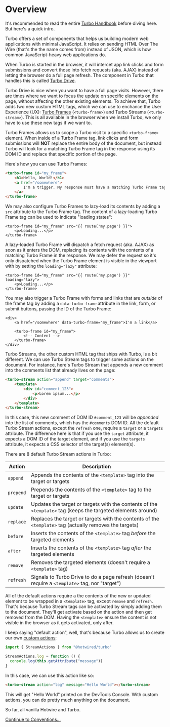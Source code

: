 # Overview

It's recommended to read the entire [Turbo Handbook](https://turbo.hotwired.dev/handbook/introduction) before diving here. But here's a quick intro.

Turbo offers a set of components that helps us building modern web applications with minimal JavaScript. It relies on sending HTML Over The Wire (that's the the name comes from) instead of JSON, which is how common JavaScript-heavy web applications do.

When Turbo is started in the browser, it will intercet app link clicks and form submissions and convert those into fetch requests (aka. AJAX) instead of letting the browser do a full page refresh. The component in Turbo that handles this is called [Turbo Drive](https://turbo.hotwired.dev/handbook/drive).

Turbo Drive is nice when you want to have a full page visits. However, there are times where we want to focus the update on specific elements on the page, without affecting the other existing elements. To achieve that, Turbo adds two new custom HTML tags, which we can use to enchance the User Experience (UX): [Turbo Frames](https://turbo.hotwired.dev/handbook/frames) (`<turbo-frame>`) and Turbo Streams (`<turbo-stream>`). This is all available in the browser when we install Turbo, we only have to use these new tags if we want to.

Turbo Frames allows us to scope a Turbo visit to a specific `<turbo-frame>` element. When inside of a Turbo Frame tag, link clicks and form submissions will **NOT** replace the entire body of the document, but instead Turbo will look for a matching Turbo Frame tag in the response using its DOM ID and replace that specific portion of the page.

Here's how you can use Turbo Frames:

```html
<turbo-frame id="my_frame">
    <h1>Hello, World!</h1>
    <a href="/somewhere">
        I'm a trigger. My response must have a matching Turbo Frame tag (same ID)
    </a>
</turbo-frame>
```

We may also configure Turbo Frames to lazy-load its contents by adding a `src` attribute to the Turbo Frame tag. The content of a lazy-loading Turbo Frame tag can be used to indicate "loading states":

```blade
<turbo-frame id="my_frame" src="{{ route('my.page') }}">
    <p>Loading...</p>
</turbo-frame>
```

A lazy-loaded Turbo Frame will dispatch a fetch request (aka. AJAX) as soon as it enters the DOM, replacing its contents with the contents of a matching Turbo Frame in the response. We may defer the request so it's only dispatched when the Turbo Frame element is visible in the viewport with by setting the `loading="lazy"` attribute:

```blade
<turbo-frame id="my_frame" src="{{ route('my.page') }}" loading="lazy">
    <p>Loading...</p>
</turbo-frame>
```

You may also trigger a Turbo Frame with forms and links that are _outside_ of the frame tag by adding a `data-turbo-frame` attribute in the link, form, or submit buttons, passing the ID of the Turbo Frame:

```blade
<div>
    <a href="/somewhere" data-turbo-frame="my_frame">I'm a link</a>

    <turbo-frame id="my_frame">
        <!-- Content -->
    </turbo-frame>
</div>
```

Turbo Streams, the other custom HTML tag that ships with Turbo, is a bit different. We can use Turbo Stream tags to trigger some actions on the document. For instance, here's Turbo Stream that appends a new comment into the comments list that already lives on the page:

```html
<turbo-stream action="append" target="comments">
    <template>
        <div id="comment_123">
            <p>Lorem ipsum...</p>
        </div>
    </template>
</turbo-stream>
```

In this case, this new comment of DOM ID `#comment_123` will be _appended_ into the list of comments, which has the `#comments` DOM ID. All the default Turbo Stream actions, except the `refresh` one, require a `target` or a `targets` attribute. The difference here is that if you use the `target` attribute, it expects a DOM ID of the target element, and if you use the `targets` attribute, it expects a CSS selector of the target(s) element(s).

There are 8 default Turbo Stream actions in Turbo:

| Action | Description |
|---|---|
| `append` | Appends the contents of the `<template>` tag into the target or targets |
| `prepend` | Prepends the contents of the `<template>` tag to the target or targets |
| `update` | Updates the target or targets with the contents of the `<template>` tag (keeps the targeted elements around) |
| `replace` | Replaces the target or targets with the contents of the `<template>` tag (actually removes the targets) |
| `before` | Inserts the contents of the `<template>` tag _before_ the targeted elements |
| `after` | Inserts the contents of the `<template>` tag _after_ the targeted elements |
| `remove` | Removes the targeted elements (doesn't require a `<template>` tag) |
| `refresh` | Signals to Turbo Drive to do a page refresh (doesn't require a `<template>` tag, nor "target") |

All of the default actions require a the contents of the new or updated element to be wrapped in a `<template>` tag, except `remove` and `refresh`. That's because Turbo Stream tags can be activated by simply adding them to the document. They'll get activate based on the action and then get removed from the DOM. Having the `<template>` ensure the content is not visible in the browser as it gets activated, only after.

I keep saying "default action", well, that's because Turbo allows us to create our own [custom actions](https://turbo.hotwired.dev/handbook/streams#custom-actions):

```js
import { StreamActions } from "@hotwired/turbo"

StreamActions.log = function () {
  console.log(this.getAttribute("message"))
}
```

In this case, we can use this action like so:

```html
<turbo-stream action="log" message="Hello World"></turbo-stream>
```

This will get "Hello World" printed on the DevTools Console. With custom actions, you can do pretty much anything on the document.

So far, all vanilla Hotwire and Turbo.

[Continue to Conventions...](/docs/{{version}}/conventions)
